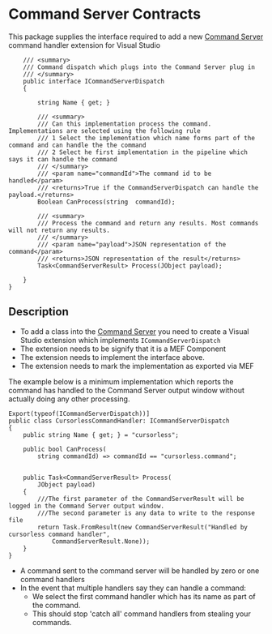 # Command Server Contracts

This package supplies the interface required to add a new [Command Server](/readme.md) command handler extension for Visual Studio

```CSharp
    /// <summary>
    /// Command dispatch which plugs into the Command Server plug in
    /// </summary>
    public interface ICommandServerDispatch
    {
        
        string Name { get; }

        /// <summary>
        /// Can this implementation process the command. Implementations are selected using the following rule
        /// 1 Select the implementation which name forms part of the command and can handle the the command
        /// 2 Select he first implementation in the pipeline which says it can handle the command
        /// </summary>
        /// <param name="commandId">The command id to be handled</param>
        /// <returns>True if the CommandServerDispatch can handle the payload.</returns>
        Boolean CanProcess(string  commandId);
        
        /// <summary>
        /// Process the command and return any results. Most commands will not return any results.
        /// </summary>
        /// <param name="payload">JSON representation of the command</param>
        /// <returns>JSON representation of the result</returns>
        Task<CommandServerResult> Process(JObject payload);

    }
}
```

## Description

* To add a class into the [Command Server]() you need to create a Visual Studio extension which implements ```ICommandServerDispatch``` 
* The extension needs to be signify that it is a MEF Component
* The extension needs to implement the interface above.
* The extension needs to mark the implementation as exported via MEF

The example below is a minimum implementation which reports the command has handled to the Command Server output window without actually doing any other processing.  

```CSharp
Export(typeof(ICommandServerDispatch))]
public class CursorlessCommandHandler: ICommandServerDispatch
{
    public string Name { get; } = "cursorless";

    public bool CanProcess(
        string commandId) => commandId == "cursorless.command";
   

    public Task<CommandServerResult> Process(
        JObject payload)
    {
        ///The first parameter of the CommandServerResult will be logged in the Command Server output window.
        ///The second parameter is any data to write to the response file
        return Task.FromResult(new CommandServerResult("Handled by cursorless command handler",
            CommandServerResult.None));
    }
}
```

* A command sent to the command server will be handled by zero or one command handlers
* In the event that multiple handlers say they can handle a command:
   * We select the first command handler which has its name as part of the command.
   * This should stop 'catch all' command handlers from stealing your commands.


